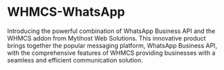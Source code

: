 # WHMCS-WhatsApp
Introducing the powerful combination of WhatsApp Business API and the WHMCS addon from Mytihost Web Solutions. This innovative product brings together the popular messaging platform, WhatsApp Business API, with the comprehensive features of WHMCS providing businesses with a seamless and efficient communication solution. 

